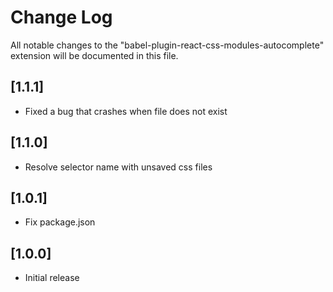 # Change Log

All notable changes to the "babel-plugin-react-css-modules-autocomplete" extension will be documented in this file.

## [1.1.1]

- Fixed a bug that crashes when file does not exist

## [1.1.0]

- Resolve selector name with unsaved css files

## [1.0.1]

- Fix package.json

## [1.0.0]

- Initial release
